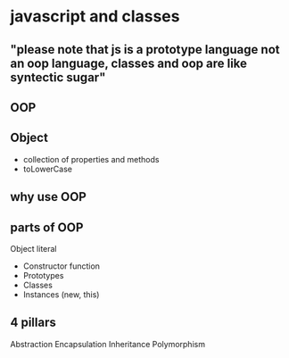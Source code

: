 # javascript and classes

## "please note that js is a prototype language not an oop language, classes and oop are like syntectic sugar" 

## OOP
## Object
- collection of properties and methods
- toLowerCase

## why use OOP

## parts of OOP
Object literal 

- Constructor function
- Prototypes
- Classes
- Instances (new, this)


## 4 pillars
Abstraction
Encapsulation
Inheritance
Polymorphism